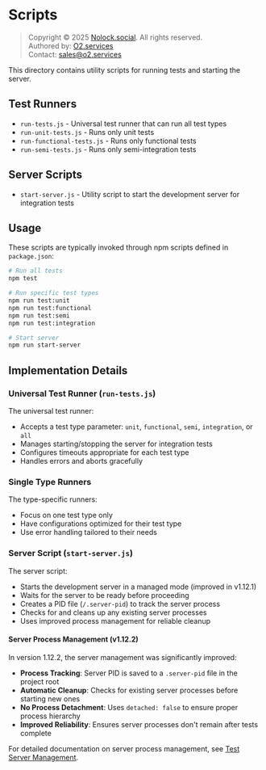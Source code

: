 # Scripts

> Copyright © 2025 [Nolock.social](https://nolock.social). All rights reserved.  
> Authored by: [O2.services](https://o2.services)  
> Contact: [sales@o2.services](mailto:sales@o2.services)

This directory contains utility scripts for running tests and starting the server.

## Test Runners

- `run-tests.js` - Universal test runner that can run all test types
- `run-unit-tests.js` - Runs only unit tests
- `run-functional-tests.js` - Runs only functional tests
- `run-semi-tests.js` - Runs only semi-integration tests

## Server Scripts

- `start-server.js` - Utility script to start the development server for integration tests

## Usage

These scripts are typically invoked through npm scripts defined in `package.json`:

```bash
# Run all tests
npm test

# Run specific test types
npm run test:unit
npm run test:functional
npm run test:semi
npm run test:integration

# Start server
npm run start-server
```

## Implementation Details

### Universal Test Runner (`run-tests.js`)

The universal test runner:
- Accepts a test type parameter: `unit`, `functional`, `semi`, `integration`, or `all`
- Manages starting/stopping the server for integration tests
- Configures timeouts appropriate for each test type
- Handles errors and aborts gracefully

### Single Type Runners

The type-specific runners:
- Focus on one test type only
- Have configurations optimized for their test type
- Use error handling tailored to their needs

### Server Script (`start-server.js`)

The server script:
- Starts the development server in a managed mode (improved in v1.12.1)
- Waits for the server to be ready before proceeding
- Creates a PID file (`/.server-pid`) to track the server process
- Checks for and cleans up any existing server processes
- Uses improved process management for reliable cleanup

#### Server Process Management (v1.12.2)

In version 1.12.2, the server management was significantly improved:

- **Process Tracking**: Server PID is saved to a `.server-pid` file in the project root
- **Automatic Cleanup**: Checks for existing server processes before starting new ones
- **No Process Detachment**: Uses `detached: false` to ensure proper process hierarchy
- **Improved Reliability**: Ensures server processes don't remain after tests complete

For detailed documentation on server process management, see [Test Server Management](../docs/test-server-management.md).